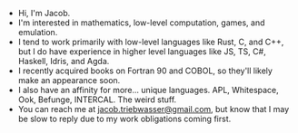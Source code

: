 - Hi, I'm Jacob.
- I'm interested in mathematics, low-level computation, games, and emulation.
- I tend to work primarily with low-level languages like Rust, C, and C++, but I do have experience in
  higher level languages like JS, TS, C#, Haskell, Idris, and Agda.
- I recently acquired books on Fortran 90 and COBOL, so they'll likely make an appearance soon.
- I also have an affinity for more... unique languages. APL, Whitespace, Ook, Befunge, INTERCAL. The weird stuff.
- You can reach me at jacob.triebwasser@gmail.com, but know that I may be slow to reply due to my work obligations coming first.

<!---
jtrieb1/jtrieb1 is a ✨ special ✨ repository because its `README.md` (this file) appears on your GitHub profile.
You can click the Preview link to take a look at your changes.
--->
